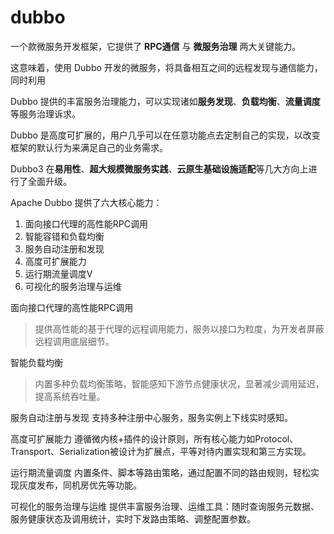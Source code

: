 # dubbo

一个款微服务开发框架，它提供了 **RPC通信** 与 **微服务治理** 两大关键能力。

这意味着，使用 Dubbo 开发的微服务，将具备相互之间的远程发现与通信能力， 同时利用 

Dubbo 提供的丰富服务治理能力，可以实现诸如**服务发现**、**负载均衡**、**流量调度**等服务治理诉求。

Dubbo 是高度可扩展的，用户几乎可以在任意功能点去定制自己的实现，以改变框架的默认行为来满足自己的业务需求。

Dubbo3 在**易用性**、**超大规模微服务实践**、**云原生基础设施适配**等几大方向上进行了全面升级。

Apache Dubbo 提供了六大核心能力：

1. 面向接口代理的高性能RPC调用
2. 智能容错和负载均衡
3. 服务自动注册和发现
4. 高度可扩展能力
7. 运行期流量调度V
6. 可视化的服务治理与运维

面向接口代理的高性能RPC调用
   > 提供高性能的基于代理的远程调用能力，服务以接口为粒度，为开发者屏蔽远程调用底层细节。

智能负载均衡
   > 内置多种负载均衡策略，智能感知下游节点健康状况，显著减少调用延迟，提高系统吞吐量。

服务自动注册与发现
支持多种注册中心服务，服务实例上下线实时感知。

高度可扩展能力
遵循微内核+插件的设计原则，所有核心能力如Protocol、Transport、Serialization被设计为扩展点，平等对待内置实现和第三方实现。

运行期流量调度
内置条件、脚本等路由策略，通过配置不同的路由规则，轻松实现灰度发布，同机房优先等功能。

可视化的服务治理与运维
提供丰富服务治理、运维工具：随时查询服务元数据、服务健康状态及调用统计，实时下发路由策略、调整配置参数。